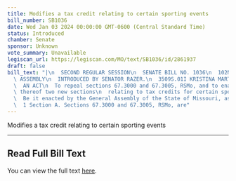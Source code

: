 ```yaml
---
title: Modifies a tax credit relating to certain sporting events
bill_number: SB1036
date: Wed Jan 03 2024 00:00:00 GMT-0600 (Central Standard Time)
status: Introduced
chamber: Senate
sponsor: Unknown
vote_summary: Unavailable
legiscan_url: https://legiscan.com/MO/text/SB1036/id/2861937
draft: false
bill_text: "|\n  SECOND REGULAR SESSION\n  SENATE BILL NO. 1036\n  102ND GENERA L\
  \ ASSEMBLY\n  INTRODUCED BY SENATOR RAZER.\n  3509S.01I KRISTINA MARTIN, Secretary\n\
  \  AN ACT\n  To repeal sections 67.3000 and 67.3005, RSMo, and to enact in lieu\
  \ thereof two new sections\n  relating to tax credits for certain sporting events.\n\
  \  Be it enacted by the General Assembly of the State of Missouri, as follows:\n\
  \  1 Section A. Sections 67.3000 and 67.3005, RSMo, are"
---
```

Modifies a tax credit relating to certain sporting events

---

## Read Full Bill Text

You can view the full text [here](https://legiscan.com/MO/text/SB1036/id/2861937).
